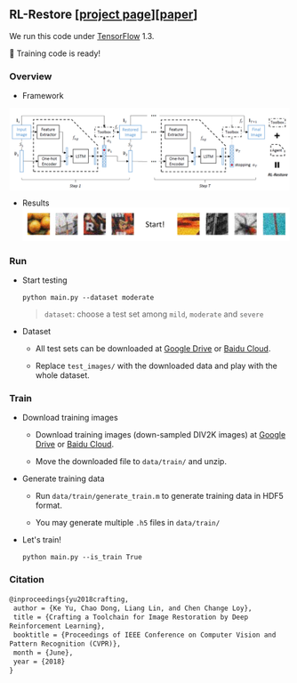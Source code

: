 ## RL-Restore [[project page](http://mmlab.ie.cuhk.edu.hk/projects/RL-Restore/)][[paper](https://arxiv.org/abs/1804.03312)]
We run this code under [TensorFlow](https://www.tensorflow.org/) 1.3.

:triangular_flag_on_post: Training code is ready!

### Overview

- Framework
<img src='imgs/framework.png' align="center">

- Results
![](imgs/restore.gif)

### Run
- Start testing
    ```
    python main.py --dataset moderate
    ```
    > `dataset`: choose a test set among `mild`, `moderate` and `severe`

- Dataset

    - All test sets can be downloaded at [Google Drive](https://drive.google.com/open?id=19z2s1e3zT8_1J9ZtsCOrzUSsrQahuINo) or [Baidu Cloud](https://pan.baidu.com/s/1RXTcfI-mne5YZh3myQcjzQ).

    - Replace `test_images/` with the downloaded data and play with the whole dataset.

### Train
- Download training images
    - Download training images (down-sampled DIV2K images) at [Google Drive](https://drive.google.com/file/d/146mmYHcZeWnklQ_Sg7ltCrJVqjL_yB3K/view?usp=sharing) or [Baidu Cloud](https://pan.baidu.com/s/1CD-E5dUMsMswvCVQhe5PeQ).

    - Move the downloaded file to `data/train/` and unzip.

-  Generate training data
    - Run `data/train/generate_train.m` to generate training data in HDF5 format.

    - You may generate multiple `.h5` files in `data/train/`

- Let's train!

    ```
    python main.py --is_train True
    ```

### Citation

    @inproceedings{yu2018crafting,
     author = {Ke Yu, Chao Dong, Liang Lin, and Chen Change Loy},
     title = {Crafting a Toolchain for Image Restoration by Deep Reinforcement Learning},
     booktitle = {Proceedings of IEEE Conference on Computer Vision and Pattern Recognition (CVPR)},
     month = {June},
     year = {2018} 
    }
